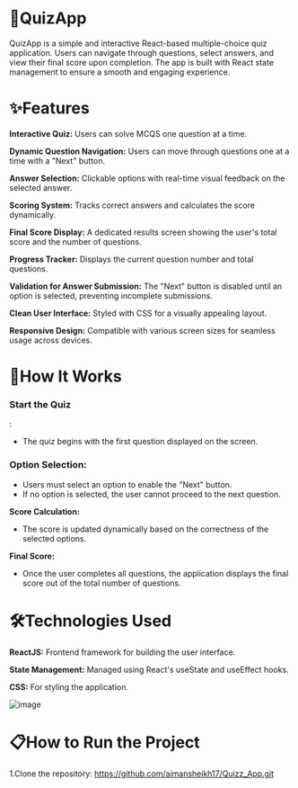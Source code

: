 ### <h1>🎯QuizApp</h1>
QuizApp is a simple and interactive React-based multiple-choice quiz application. Users can navigate through questions, select answers, and view their final score upon completion. The app is built with React state management to ensure a smooth and engaging experience.

### <h1>✨Features</h1>
**Interactive Quiz:** Users can solve MCQS one question at a time.

**Dynamic Question Navigation:** Users can move through questions one at a time with a "Next" button.

**Answer Selection:** Clickable options with real-time visual feedback on the selected answer.

**Scoring System:** Tracks correct answers and calculates the score dynamically.

**Final Score Display:** A dedicated results screen showing the user's total score and the number of questions.

**Progress Tracker:** Displays the current question number and total questions.

**Validation for Answer Submission:** The "Next" button is disabled until an option is selected, preventing incomplete submissions.

**Clean User Interface:** Styled with CSS for a visually appealing layout.

**Responsive Design:** Compatible with various screen sizes for seamless usage across devices.


### <h1>🚀How It Works</h1>
**<h3>Start the Quiz</h3>**:
* The quiz begins with the first question displayed on the screen.

**<h3>Option Selection:</h3>**
* Users must select an option to enable the "Next" button.
* If no option is selected, the user cannot proceed to the next question.
  
**Score Calculation:**
* The score is updated dynamically based on the correctness of the selected options.

**Final Score:**
* Once the user completes all questions, the application displays the final score out of the total number of questions.


### <h1>🛠️Technologies Used</h1>
**ReactJS:** Frontend framework for building the user interface.

**State Management:** Managed using React's useState and useEffect hooks.

**CSS:** For styling the application.

![image](https://github.com/user-attachments/assets/8840c216-ae70-4941-9331-5abe7df1d7de)

### <h1>📋How to Run the Project</h1>
1.Clone the repository:
https://github.com/aimansheikh17/Quizz_App.git


